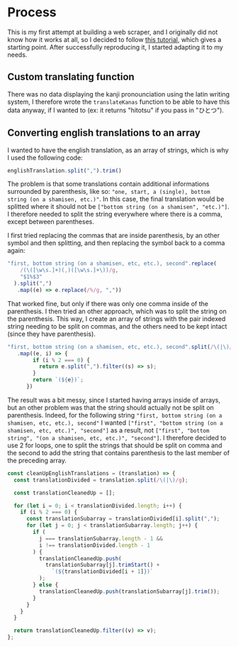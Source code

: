 # Process

This is my first attempt at building a web scraper, and I originally did not know how it works at all, so I decided to follow [this tutorial](https://www.youtube.com/watch?v=-3lqUHeZs_0&t=2s), which gives a starting point. After successfully reproducing it, I started adapting it to my needs.

## Custom translating function

There was no data displaying the kanji pronounciation using the latin writing system, I therefore wrote the `translateKanas` function to be able to have this data anyway, if I wanted to (ex: it returns "hitotsu" if you pass in "ひとつ").

## Converting english translations to an array

I wanted to have the english translation, as an array of strings, which is why I used the following code:

```Javascript
englishTranslation.split(",").trim()
```

The problem is that some translations contain additional informations surrounded by parenthesis, like so: `"one, start, a (single), bottom string (on a shamisen, etc.)"`. In this case, the final translation would be splitted where it should not be `["bottom string (on a shamisen", "etc.)"]`. I therefore needed to split the string everywhere where there is a comma, except between parentheses.

I first tried replacing the commas that are inside parenthesis, by an other symbol and then splitting, and then replacing the symbol back to a comma again:

```Javascript
"first, bottom string (on a shamisen, etc, etc.), second".replace(
    /(\([\w\s.]+)(,)([\w\s.]+\))/g,
    "$1%$3"
  ).split(",")
   .map((e) => e.replace(/%/g, ","))
```

That worked fine, but only if there was only one comma inside of the parenthesis. I then tried an other approach, which was to split the string on the parenthesis. This way, I create an array of strings with the pair indexed string needing to be split on commas, and the others need to be kept intact (since they have parenthesis).

```Javascript
"first, bottom string (on a shamisen, etc, etc.), second".split(/\(|\)/g)
   .map((e, i) => {
        if (i % 2 === 0) {
          return e.split(",").filter((s) => s);
        }
        return `(${e})`;
      })
```

The result was a bit messy, since I started having arrays inside of arrays, but an other problem was that the string should actually not be split on parenthesis. Indeed, for the following string `"first, bottom string (on a shamisen, etc, etc.), second"` I wanted `["first", "bottom string (on a shamisen, etc, etc.)", "second"]` as a result, not `["first", "bottom string", "(on a shamisen, etc, etc.)", "second"]`. I therefore decided to use 2 for loops, one to split the strings that should be split on comma and the second to add the string that contains parenthesis to the last member of the preceding array.

```Javascript
const cleanUpEnglishTranslations = (translation) => {
  const translationDivided = translation.split(/\(|\)/g);

  const translationCleanedUp = [];

  for (let i = 0; i < translationDivided.length; i++) {
    if (i % 2 === 0) {
      const translationSubarray = translationDivided[i].split(",");
      for (let j = 0; j < translationSubarray.length; j++) {
        if (
          j === translationSubarray.length - 1 &&
          i !== translationDivided.length - 1
        ) {
          translationCleanedUp.push(
            translationSubarray[j].trimStart() +
              `(${translationDivided[i + 1]})`
          );
        } else {
          translationCleanedUp.push(translationSubarray[j].trim());
        }
      }
    }
  }

  return translationCleanedUp.filter((v) => v);
};
```
